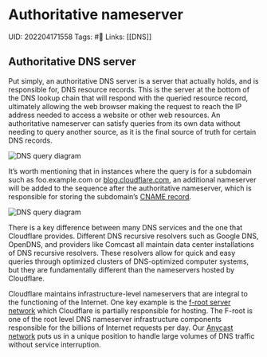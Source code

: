 # Authoritative nameserver
UID: 202204171558
Tags: #🌲 
Links: [[DNS]]

## Authoritative DNS server

Put simply, an authoritative DNS server is a server that actually holds, and is responsible for, DNS resource records. This is the server at the bottom of the DNS lookup chain that will respond with the queried resource record, ultimately allowing the web browser making the request to reach the IP address needed to access a website or other web resources. An authoritative nameserver can satisfy queries from its own data without needing to query another source, as it is the final source of truth for certain DNS records.

![DNS query diagram](https://www.cloudflare.com/img/learning/dns/what-is-dns/dns-record-request-sequence-2.png)

It’s worth mentioning that in instances where the query is for a subdomain such as foo.example.com or [blog.cloudflare.com](https://blog.cloudflare.com/), an additional nameserver will be added to the sequence after the authoritative nameserver, which is responsible for storing the subdomain’s [CNAME record](https://www.cloudflare.com/learning/dns/dns-records/dns-cname-record/).

![DNS query diagram](https://www.cloudflare.com/img/learning/dns/what-is-dns/dns-record-request-sequence-3.png)

There is a key difference between many DNS services and the one that Cloudflare provides. Different DNS recursive resolvers such as Google DNS, OpenDNS, and providers like Comcast all maintain data center installations of DNS recursive resolvers. These resolvers allow for quick and easy queries through optimized clusters of DNS-optimized computer systems, but they are fundamentally different than the nameservers hosted by Cloudflare.

Cloudflare maintains infrastructure-level nameservers that are integral to the functioning of the Internet. One key example is the [f-root server network](https://blog.cloudflare.com/f-root/) which Cloudflare is partially responsible for hosting. The F-root is one of the root level DNS nameserver infrastructure components responsible for the billions of Internet requests per day. Our [Anycast network](https://www.cloudflare.com/learning/cdn/glossary/anycast-network/) puts us in a unique position to handle large volumes of DNS traffic without service interruption.